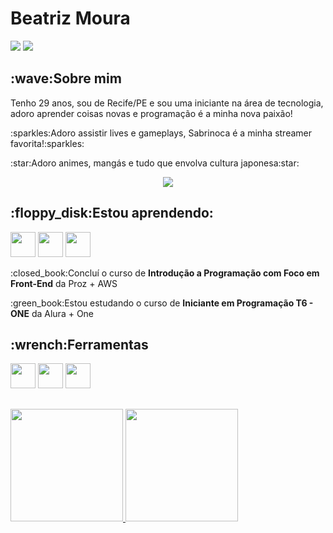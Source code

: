 <h1>Beatriz Moura</h1>
<div>
  <a href="https://www.linkedin.com/in/beatriz-moura-dev/" target="_blank"><img loading="lazy" src="https://img.shields.io/badge/-LinkedIn-%230077B5?style=for-the-badge&logo=linkedin&logoColor=white" target="_blank"></a>
  <a href="https://www.instagram.com/beatrizm08/" target="_blank"><img loading="lazy" src="https://img.shields.io/badge/-Instagram-%23E4405F?style=for-the-badge&logo=instagram&logoColor=white" target="_blank"></a>
</div>
<h2>:wave:Sobre mim</h2>
<p>Tenho 29 anos, sou de Recife/PE e sou uma iniciante na área de tecnologia, adoro aprender coisas novas e programação é a minha nova paixão!</p>
<p>:sparkles:Adoro assistir lives e gameplays, Sabrinoca é a minha streamer favorita!:sparkles:</p>
<p>:star:Adoro animes, mangás e tudo que envolva cultura japonesa:star:</p>
<p align="center">
  <img src="https://media1.tenor.com/m/M0na3YR-rTcAAAAd/enter-dev.gif">
</p>
<h2>:floppy_disk:Estou aprendendo:</h2>
<div>
  <img src="https://cdn.jsdelivr.net/gh/devicons/devicon@latest/icons/html5/html5-original-wordmark.svg" width="40" height="40"/>
  <img src="https://cdn.jsdelivr.net/gh/devicons/devicon@latest/icons/css3/css3-original-wordmark.svg" width="40" height="40"/>
  <img src="https://cdn.jsdelivr.net/gh/devicons/devicon@latest/icons/javascript/javascript-original.svg" width="40" height="40"/>
</div>
<p>:closed_book:Concluí o curso de <b>Introdução a Programação com Foco em Front-End</b> da Proz + AWS</p>
<p>:green_book:Estou estudando o curso de <b>Iniciante em Programação T6 - ONE</b> da Alura + One</p>
<h2>:wrench:Ferramentas</h2>
<div>
  <img src="https://cdn.jsdelivr.net/gh/devicons/devicon@latest/icons/vscode/vscode-original.svg" width="40" height="40"/>
  <img src="https://cdn.jsdelivr.net/gh/devicons/devicon@latest/icons/git/git-original.svg" width="40" height="40"/>
  <img src="https://cdn.jsdelivr.net/gh/devicons/devicon@latest/icons/github/github-original.svg" width="40" height="40"/>
</div>

##
<div>
<a href="https://github.com/Beatriz-Moura">
<img loading="lazy" height="180em" src="https://github-readme-stats.vercel.app/api/top-langs/?username=Beatriz-Moura&layout=compact&langs_count=7&theme=dracula"/>
<img loading="lazy" height="180em" src="https://github-readme-stats.vercel.app/api?username=Beatriz-Moura&show_icons=true&theme=dracula&include_all_commits=true&count_private=true"/>
</div>
